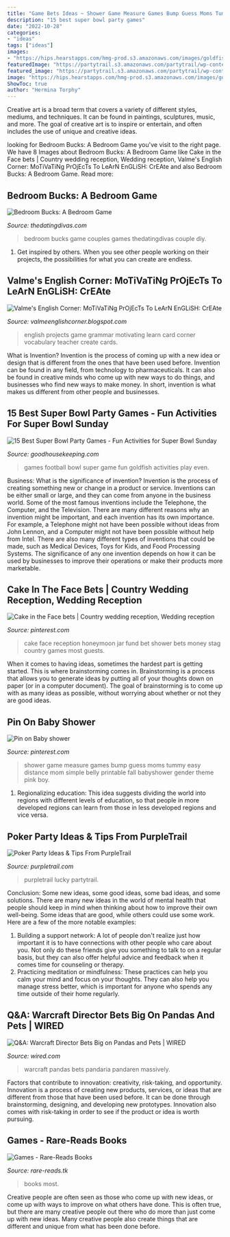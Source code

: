```yaml
---
title: "Game Bets Ideas ~ Shower Game Measure Games Bump Guess Moms Tummy Easy Distance Mom Simple Belly Printable Fall Babyshower Gender Theme Pink Boy"
description: "15 best super bowl party games"
date: "2022-10-28"
categories:
- "ideas"
tags: ["ideas"]
images:
- "https://hips.hearstapps.com/hmg-prod.s3.amazonaws.com/images/goldfish-football-game-8-1-of-1-1546535849.jpg?crop=0.9992862241256246xw:1xh;center,top&amp;resize=480:*"
featuredImage: "https://partytrail.s3.amazonaws.com/partytrail/wp-content/uploads/2012/11/Casino-Night.jpg"
featured_image: "https://partytrail.s3.amazonaws.com/partytrail/wp-content/uploads/2012/11/Casino-Night.jpg"
image: "https://hips.hearstapps.com/hmg-prod.s3.amazonaws.com/images/goldfish-football-game-8-1-of-1-1546535849.jpg?crop=0.9992862241256246xw:1xh;center,top&amp;resize=480:*"
ShowToc: true
author: "Hermina Torphy"
---
```



Creative art is a broad term that covers a variety of different styles, mediums, and techniques. It can be found in paintings, sculptures, music, and more. The goal of creative art is to inspire or entertain, and often includes the use of unique and creative ideas.

	

		
looking for Bedroom Bucks: A Bedroom Game you've visit to the right page. We have 8 Images about Bedroom Bucks: A Bedroom Game like Cake in the Face bets | Country wedding reception, Wedding reception, Valme&#039;s English Corner: MoTiVaTiNg PrOjEcTs To LeArN EnGLiSH: CrEAte and also Bedroom Bucks: A Bedroom Game. Read more:
		
    
## Bedroom Bucks: A Bedroom Game

<img loading=lazy src="http://www.thedatingdivas.com/wp-content/uploads/Bedroom-Bucks-Game-For-Couples.jpg" onerror="this.onerror=null;this.src='https://tse4.mm.bing.net/th?id=OIP.BZ25WQcLXKcQmR3C-flFWQHaOi&amp;pid=15.1';" alt="Bedroom Bucks: A Bedroom Game">

_Source: thedatingdivas.com_

>bedroom bucks game couples games thedatingdivas couple diy. 

	

1. Get inspired by others. When you see other people working on their projects, the possibilities for what you can create are endless.

    
## Valme&#039;s English Corner: MoTiVaTiNg PrOjEcTs To LeArN EnGLiSH: CrEAte

<img loading=lazy src="http://1.bp.blogspot.com/_z6EIA1Q3ZD8/TBOSzvSpT5I/AAAAAAAAA0E/tzQ4ewzk3IE/s1600/P1060076.JPG" onerror="this.onerror=null;this.src='https://tse2.mm.bing.net/th?id=OIP.scNdiyU3Ale4-6ANIENqygHaFj&amp;pid=15.1';" alt="Valme&#039;s English Corner: MoTiVaTiNg PrOjEcTs To LeArN EnGLiSH: CrEAte">

_Source: valmeenglishcorner.blogspot.com_

>english projects game grammar motivating learn card corner vocabulary teacher create cards. 

	

What is Invention?
Invention is the process of coming up with a new idea or design that is different from the ones that have been used before. Invention can be found in any field, from technology to pharmaceuticals. It can also be found in creative minds who come up with new ways to do things, and businesses who find new ways to make money. In short, invention is what makes us different from other people and businesses.

    
## 15 Best Super Bowl Party Games - Fun Activities For Super Bowl Sunday

<img loading=lazy src="https://hips.hearstapps.com/hmg-prod.s3.amazonaws.com/images/goldfish-football-game-8-1-of-1-1546535849.jpg?crop=0.9992862241256246xw:1xh;center,top&amp;resize=480:*" onerror="this.onerror=null;this.src='https://tse3.mm.bing.net/th?id=OIP.v9ZKq-573H044qNmp-ZWFgAAAA&amp;pid=15.1';" alt="15 Best Super Bowl Party Games - Fun Activities for Super Bowl Sunday">

_Source: goodhousekeeping.com_

>games football bowl super game fun goldfish activities play even. 

	

Business: What is the significance of invention?
Invention is the process of creating something new or change in a product or service. Inventions can be either small or large, and they can come from anyone in the business world. Some of the most famous inventions include the Telephone, the Computer, and the Television. There are many different reasons why an invention might be important, and each invention has its own importance. For example, a Telephone might not have been possible without ideas from John Lennon, and a Computer might not have been possible without help from Intel. 
There are also many different types of inventions that could be made, such as Medical Devices, Toys for Kids, and Food Processing Systems. The significance of any one invention depends on how it can be used by businesses to improve their operations or make their products more marketable.

    
## Cake In The Face Bets | Country Wedding Reception, Wedding Reception

<img loading=lazy src="https://i.pinimg.com/originals/4b/22/4f/4b224f566675311b46d4bd3759783153.jpg" onerror="this.onerror=null;this.src='https://tse3.mm.bing.net/th?id=OIP.siVmEeHfQPNIe4vmoqSRlAHaE8&amp;pid=15.1';" alt="Cake in the Face bets | Country wedding reception, Wedding reception">

_Source: pinterest.com_

>cake face reception honeymoon jar fund bet shower bets money stag country games most guests. 

	

When it comes to having ideas, sometimes the hardest part is getting started. This is where brainstorming comes in. Brainstorming is a process that allows you to generate ideas by putting all of your thoughts down on paper (or in a computer document). The goal of brainstorming is to come up with as many ideas as possible, without worrying about whether or not they are good ideas.

    
## Pin On Baby Shower

<img loading=lazy src="https://i.pinimg.com/originals/8f/a8/b2/8fa8b282e707c16b6f72e56699bd6d7b.jpg" onerror="this.onerror=null;this.src='https://tse1.mm.bing.net/th?id=OIP.QXnLgruU_owQrgrUQR44tgHaJV&amp;pid=15.1';" alt="Pin on Baby shower">

_Source: pinterest.com_

>shower game measure games bump guess moms tummy easy distance mom simple belly printable fall babyshower gender theme pink boy. 

	

1. Regionalizing education: This idea suggests dividing the world into regions with different levels of education, so that people in more developed regions can learn from those in less developed regions and vice versa.

    
## Poker Party Ideas &amp; Tips From PurpleTrail

<img loading=lazy src="https://partytrail.s3.amazonaws.com/partytrail/wp-content/uploads/2012/11/Casino-Night.jpg" onerror="this.onerror=null;this.src='https://tse4.mm.bing.net/th?id=OIP.8ZWmW7C-XISfm_9FS0i7PQHaFC&amp;pid=15.1';" alt="Poker Party Ideas &amp; Tips From PurpleTrail">

_Source: purpletrail.com_

>purpletrail lucky partytrail. 

	

Conclusion: Some new ideas, some good ideas, some bad ideas, and some solutions.
There are many new ideas in the world of mental health that people should keep in mind when thinking about how to improve their own well-being. Some ideas that are good, while others could use some work. Here are a few of the more notable examples: 
1) Building a support network: A lot of people don't realize just how important it is to have connections with other people who care about you. Not only do these friends give you something to talk to on a regular basis, but they can also offer helpful advice and feedback when it comes time for counseling or therapy. 
2) Practicing meditation or mindfulness: These practices can help you calm your mind and focus on your thoughts. They can also help you manage stress better, which is important for anyone who spends any time outside of their home regularly.

    
## Q&amp;A: Warcraft Director Bets Big On Pandas And Pets | WIRED

<img loading=lazy src="https://media.wired.com/photos/593277fb2a990b06268aae30/master/w_660,c_limit/pandaren_660.jpg" onerror="this.onerror=null;this.src='https://tse4.mm.bing.net/th?id=OIP.DJK_YYSChO9p7gmMvFJfBQHaDy&amp;pid=15.1';" alt="Q&amp;A: Warcraft Director Bets Big on Pandas and Pets | WIRED">

_Source: wired.com_

>warcraft pandas bets pandaria pandaren massively. 

	

Factors that contribute to innovation: creativity, risk-taking, and opportunity.
Innovation is a process of creating new products, services, or ideas that are different from those that have been used before. It can be done through brainstorming, designing, and developing new prototypes. Innovation also comes with risk-taking in order to see if the product or idea is worth pursuing.

    
## Games - Rare-Reads Books

<img loading=lazy src="https://images-na.ssl-images-amazon.com/images/I/41KF26N8lvL._SX348_BO1,204,203,200_.jpg" onerror="this.onerror=null;this.src='https://tse4.mm.bing.net/th?id=OIP.Qh11tYY7O9TuQaYbCPVPwgAAAA&amp;pid=15.1';" alt="Games - Rare-Reads Books">

_Source: rare-reads.tk_

>books most. 

	

Creative people are often seen as those who come up with new ideas, or come up with ways to improve on what others have done. This is often true, but there are many creative people out there who do more than just come up with new ideas. Many creative people also create things that are different and unique from what has been done before.


